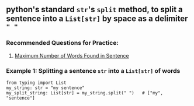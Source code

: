 ## python's standard `str`'s `split` method, to split a sentence into a `List[str]` by space as a delimiter `" "`

### Recommended Questions for Practice:

1. [Maximum Number of Words Found in Sentence](../../questions/maximum_number_of_words_found_in_sentence/README.md)

### Example 1: Splitting a sentence `str` into a `List[str]` of words
 
```python3
from typing import List
my_string: str = "my sentence"
my_split_string: List[str] = my_string.split(" ")   # ["my", "sentence"]
```